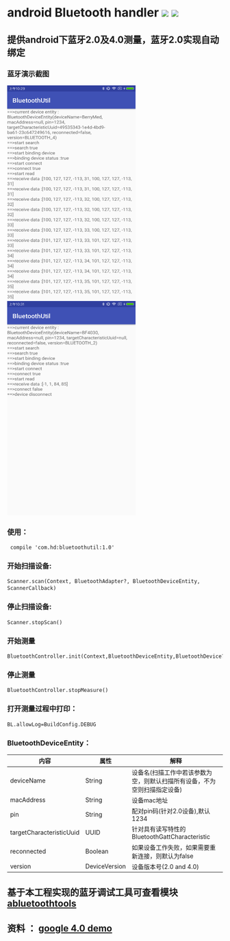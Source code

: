 # android Bluetooth handler [![](https://img.shields.io/badge/release-v1.0-blue.svg)](https://github.com/HelloHuDi/android-bluetooth-handler/blob/master/abluetoothtools/release/app-release.apk) [![](https://img.shields.io/badge/demo-v1.0-blue.svg)](https://github.com/HelloHuDi/android-bluetooth-handler/blob/master/abluetoothtools/release/app-release.apk) 

## 提供android下蓝牙2.0及4.0测量，蓝牙2.0实现自动绑定

### 蓝牙演示截图

<img src="art/bluetooth4.png" width="300px" height="500px"/> <img src="art/bluetooth2.png" width="300px" height="500px"/>

### 使用：
```
 compile 'com.hd:bluetoothutil:1.0'
```

### 开始扫描设备:
```
Scanner.scan(Context, BluetoothAdapter?, BluetoothDeviceEntity, ScannerCallback)
```

### 停止扫描设备:
```
Scanner.stopScan()
```

### 开始测量
```
BluetoothController.init(Context,BluetoothDeviceEntity,BluetoothDevice?,MeasureProgressCallback).startMeasure()
```

### 停止测量
```
BluetoothController.stopMeasure()
```

### 打开测量过程中打印：
```
BL.allowLog=BuildConfig.DEBUG
```

### BluetoothDeviceEntity：

内容                      | 属性   | 解释
-------------------------|-------|----
deviceName               | String  | 设备名(扫描工作中若该参数为空，则默认扫描所有设备，不为空则扫描指定设备)
macAddress               | String   | 设备mac地址
pin                      | String   | 配对pin码(针对2.0设备),默认1234
targetCharacteristicUuid | UUID   | 针对具有读写特性的BluetoothGattCharacteristic
reconnected              | Boolean   | 如果设备工作失败，如果需要重新连接，则默认为false
version                  | DeviceVersion   | 设备版本号(2.0 and 4.0)

## 基于本工程实现的蓝牙调试工具可查看模块[abluetoothtools](https://github.com/HelloHuDi/android-bluetooth-handler/tree/master/abluetoothtools)

## 资料 ： [google 4.0 demo](https://github.com/googlesamples/android-BluetoothLeGatt)
